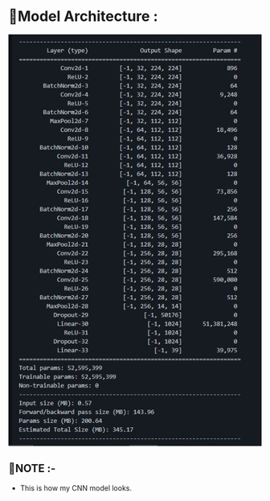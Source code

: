 # 🌟Model Architecture :
<center><img src ="model.JPG"></center>

## 🌟NOTE :-
* This is how my CNN model looks.

